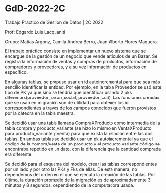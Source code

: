 # GdD-2022-2C
Trabajo Practico de Gestion de Datos | 2C 2022 

Prof: Edgardo Luis Lacquaniti 

Grupo: Matias Argonz, Camila Andrea Berro, Juan Alberto Flores Maquera.


El trabajo práctico consiste en implementar un nuevo sistema que se encargue de la
gestión de un negocio que vende artículos de un Bazar. Se registra la información de ventas
y compras de productos, información de compradores y proveedores, y a su vez información
de productos en específico.

En algunas tablas, se propuso usar un id autoincremental para que sea más sencillo
identificar la entidad. Por ejemplo, en la tabla Proveedor se usó este tipo de PK ya que sino
se tendría que identificar usando 2 pks diferentes(proveedor_razon_social, proveedor_cuit).
Las funciones creadas que se usan en migración son de utilidad para obtener los id
correspondientes a través de los campos conocidos que fueron provistos por la cátedra en
la tabla maestra.

Se decidió usar una tabla llamada CompraXProducto como intermedia de la tabla
compra y producto_variante (se hizo lo mismo en VentaXProducto para producto_variante y
venta) para que exista la relación entre las dos tablas. En ambas tablas se decidió usar un
pk autoincremental ya que el código de la compra/venta de un producto y el producto
variante código se encontraba repetido en un dato, con la diferencia que la cantidad
comprada era diferente.

Se decidió para el esquema del modelo, crear las tablas correspondientes por un
lado y por otro las PKs y Fks de ellas. De esta manera, no dependemos del orden en el que
se ejecuta la creación de las tablas.
Por último, la duración promedio de la migración es de aproximadamente 3 minutos
y 8 segundos, dependiendo de la computadora usada.
